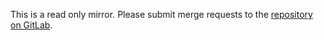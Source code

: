 This is a read only mirror.  Please submit merge requests to the
[repository on GitLab](https://gitlab.com/brainsick/libvbgui).
